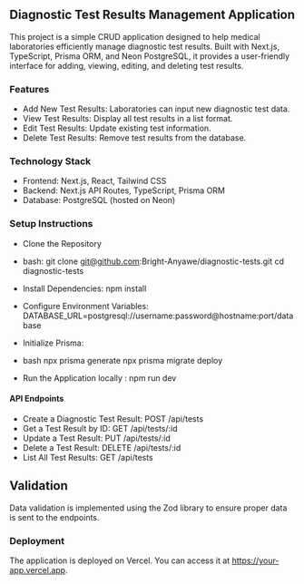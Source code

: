 ## Diagnostic Test Results Management Application


This project is a simple CRUD application designed to help medical laboratories efficiently manage diagnostic test results. Built with Next.js, TypeScript, Prisma ORM, and Neon PostgreSQL, it provides a user-friendly interface for adding, viewing, editing, and deleting test results.

### Features

- Add New Test Results: Laboratories can input new diagnostic test data.
- View Test Results: Display all test results in a list format.
- Edit Test Results: Update existing test information.
- Delete Test Results: Remove test results from the database.

### Technology Stack

- Frontend: Next.js, React, Tailwind CSS
- Backend: Next.js API Routes, TypeScript, Prisma ORM
- Database: PostgreSQL (hosted on Neon)

### Setup Instructions

- Clone the Repository
* bash:
git clone git@github.com:Bright-Anyawe/diagnostic-tests.git
cd diagnostic-tests


- Install Dependencies: npm install

- Configure Environment Variables: 
DATABASE_URL=postgresql://username:password@hostname:port/database

- Initialize Prisma:
* bash
npx prisma generate
npx prisma migrate deploy

- Run the Application locally : npm run dev

#### API Endpoints

- Create a Diagnostic Test Result: POST /api/tests
- Get a Test Result by ID: GET /api/tests/:id
- Update a Test Result: PUT /api/tests/:id
- Delete a Test Result: DELETE /api/tests/:id
- List All Test Results: GET /api/tests

## Validation

Data validation is implemented using the Zod library to ensure proper data is sent to the endpoints.

### Deployment
The application is deployed on Vercel. You can access it at https://your-app.vercel.app.


